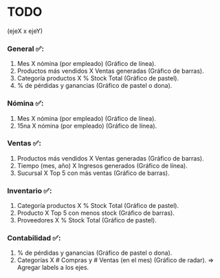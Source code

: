 # TODO

(ejeX x ejeY)
### General ✅:
1. Mes X nómina (por empleado) (Gráfico de línea).
2. Productos más vendidos X Ventas generadas (Gráfico de barras).
3. Categoría productos X % Stock Total (Gráfico de pastel).
4. % de pérdidas y ganancias (Gráfico de pastel o dona).

### Nómina ✅:
1. Mes X nómina (por empleado) (Gráfico de línea).
2. 15na X nómina (por empleado) (Gráfico de línea).

### Ventas ✅:
1. Productos más vendidos X Ventas generadas (Gráfico de barras).
2. Tiempo (mes, año) X Ingresos generados (Gráfico de línea).
3. Sucursal X Top 5 con más ventas (Gráfico de barras).

### Inventario ✅:
1. Categoría productos X % Stock Total (Gráfico de pastel).
2. Producto X Top 5 con menos stock (Gráfico de barras).
3. Proveedores X % Stock Total (Gráfico de pastel).

### Contabilidad ✅:
1. % de pérdidas y ganancias (Gráfico de pastel o dona).
2. Categorías X \# Compras y \# Ventas (en el mes) (Gráfico de radar). => Agregar labels a los ejes.
